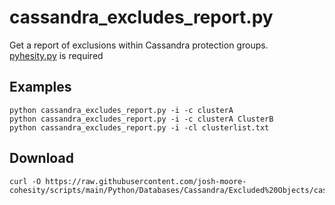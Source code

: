 # **cassandra_excludes_report.py**

   Get a report of exclusions within Cassandra protection groups.<br />
   [pyhesity.py](https://github.com/bseltz-cohesity/scripts/tree/master/python/pyhesity) is required 
   
   
## **Examples**

    python cassandra_excludes_report.py -i -c clusterA
    python cassandra_excludes_report.py -i -c clusterA ClusterB
    python cassandra_excludes_report.py -i -cl clusterlist.txt

    
## **Download**
    curl -O https://raw.githubusercontent.com/josh-moore-cohesity/scripts/main/Python/Databases/Cassandra/Excluded%20Objects/cassandra_protection_summary.py


